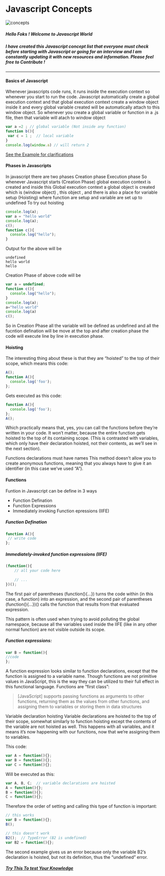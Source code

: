 # Javascript Concepts 

![concepts](http://www.quantiklab.com/wp-content/uploads/2016/05/ecmascript6.png)

##### Hello Foks ! Welcome to Javascript World 

#####  I have created this Javascript concept list that everyone must check before starting with Javascript or going for an interview  and I am constantly updating it with new resources and information. Please feel free to Contribute !  
---  
#### Basics of Javascript

Whenever javascripts code runs, it runs inside the execution context so whenever you start to run the code. Javascript automatically create a global execution context and that global execution context create a window object inside it and every global variable created will be automatically attach to this window object.
So whenever you create a global variable or function in a .js file, then that variable will atach to window object

```javascript 
var a =2 ; // global variable (Not inside any function)
function b(){
 var c = 1 ;  // local variable 
}
console.log(window.a) // will return 2

```
[See the Example for clarifications](https://jsbin.com/zeyesiqoho/edit?js,console)

#### Phases in Javascripts 
In javascript there are two phases
 Creation phase
 Execution phase
So whenever Javascript starts (Creation Phase) global execution context is created and inside this Global execution context a global object is created which is (window object) , this object , and there is also a place for variable setup (Hoisting) where function are setup and variable are set up to undefined 
To try out hoisting 

``` javascript
console.log(a);
var a = "hello world"
console.log(a);
c();
function c(){
  console.log("hello");
}

```
Output for the above will be
```
undefined
hello world
hello
```
Creation Phase of above code will be 
``` javascript
var a = undefined;
function c(){
  console.log("hello");
}
console.log(a);
a="hello world"
console.log(a)
c();
```

So in Creation Phase all the variable will be defined as undefined and all the fucntion defination will be move at the top and after creation phase the code will execute line by line in execution phase. 


  
#### Hoisting
The interesting thing about these is that they are “hoisted” to the top of their scope, which means this code:
``` javascript
A();
function A(){
  console.log('foo');
};
``` 
Gets executed as this code:
```javascript
function A(){
  console.log('foo');
};
A();
```
Which practically means that, yes, you can call the functions before they’re written in your code. It won’t matter, because the entire function gets hoisted to the top of its containing scope. (This is contrasted with variables, which only have their declaration hoisted, not their contents, as we’ll see in the next section).
  
  Functions declarations must have names
This method doesn’t allow you to create anonymous functions, meaning that you always have to give it an identifier (in this case we’ve used “A”).

#### Functions 
   Funtion in Javascript can be define in 3 ways 
   * Function Defination
   * Function Expressions 
   * Immediately invoking Function epressions (IIFE)
 
##### Function Defination 


``` javascript
function A(){
 // write code
}; 
```

##### Immediately-invoked function expressions (IIFE)
 
 
```javascript
(function(){
    // all your code here
    
    // ...
})();

``` 

The first pair of parentheses (function(){...}) turns the code within (in this case, a function) into an expression, and the second pair of parentheses (function(){...})() calls the function that results from that evaluated expression.

This pattern is often used when trying to avoid polluting the global namespace, because all the variables used inside the IIFE (like in any other normal function) are not visible outside its scope.



##### Function expressions: 

 ```javascript
var B = function(){
//code
};
```
A function expression looks similar to function declarations, except that the function is assigned to a variable name. Though functions are not primitive values in JavaScript, this is the way they can be utilized to their full effect in this functional language. Functions are “first class”:

>[JavaScript] supports passing functions as arguments to other functions, returning them as the values from other functions, and assigning them to variables or storing them in data structures

Variable declaration hoisting
Variable declarations are hoisted to the top of their scope, somewhat similarly to function hoisting except the contents of the variable are not hoisted as well. This happens with all variables, and it means it’s now happening with our functions, now that we’re assigning them to variables.

This code:
```javascript
var A = function(){};
var B = function(){};
var C = function(){};
```
Will be executed as this:
``` javascript
var A, B, C;  // variable declarations are hoisted
A = function(){};
B = function(){};
C = function(){};
```


Therefore the order of setting and calling this type of function is important:
``` javascript
// this works
var B = function(){};
B();

// this doesn't work
B2();  // TypeError (B2 is undefined)
var B2 = function(){};
```
The second example gives us an error because only the variable B2’s declaration is hoisted, but not its definition, thus the “undefined” error.

##### [Try This To test Your Knowledge ](https://javascriptweblog.wordpress.com/2010/07/06/function-declarations-vs-function-expressions/)


